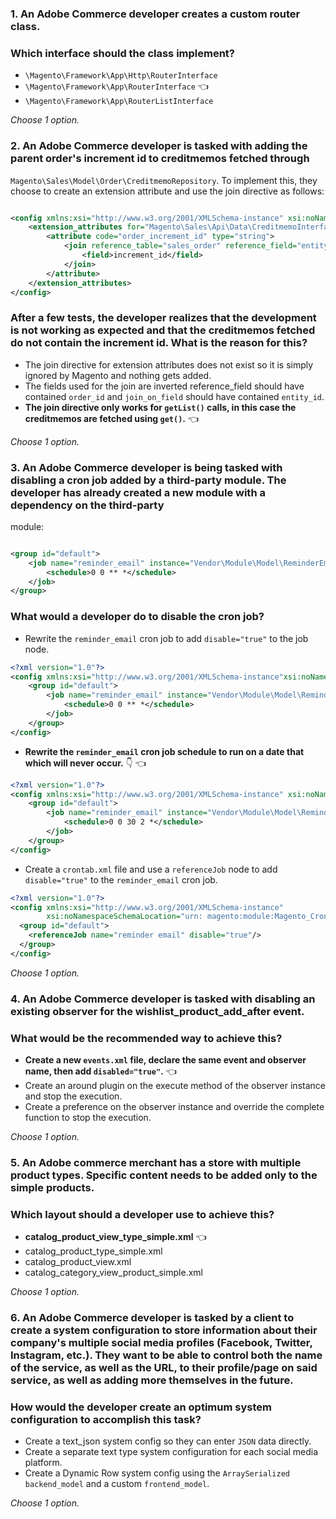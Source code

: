 ### 1. An Adobe Commerce developer creates a custom router class.

### Which interface should the class implement?

- ```\Magento\Framework\App\Http\RouterInterface```
- ```\Magento\Framework\App\RouterInterface```    👈
- ```\Magento\Framework\App\RouterListInterface```

_Choose 1 option._

### 2. An Adobe Commerce developer is tasked with adding the parent order's increment id to creditmemos fetched through

```Magento\Sales\Model\Order\CreditmemoRepository```. To implement this, they choose to create an extension attribute
and use the join directive as follows:

```xml

<config xmlns:xsi="http://www.w3.org/2001/XMLSchema-instance" xsi:noNamespaceSchemaLocation="urn:magento:framework:Api/etc/extension_attributes.xsd">
    <extension_attributes for="Magento\Sales\Api\Data\CreditmemoInterface">
        <attribute code="order_increment_id" type="string">
            <join reference_table="sales_order" reference_field="entity_id" join_on_field="order_id">
                <field>increment_id</field>
            </join>
        </attribute>
    </extension_attributes>
</config>
```

### After a few tests, the developer realizes that the development is not working as expected and that the creditmemos fetched do not contain the increment id. What is the reason for this?

- The join directive for extension attributes does not exist so it is simply ignored by Magento and nothing gets added.
- The fields used for the join are inverted reference_field should have contained `order_id` and `join_on_field` should have
  contained `entity_id`.
- **The join directive only works for `getList()` calls, in this case the creditmemos are fetched using `get()`.** 👈

_Choose 1 option._

### 3. An Adobe Commerce developer is being tasked with disabling a cron job added by a third-party module. The developer has already created a new module with a dependency on the third-party

module:

```xml

<group id="default">
    <job name="reminder_email" instance="Vendor\Module\Model\ReminderEmail" method="execute">
        <schedule>0 0 ** *</schedule>
    </job>
</group>
```

### What would a developer do to disable the cron job?

- Rewrite the `reminder_email` cron job to add `disable="true"` to the job node.

```xml
<?xml version="1.0"?>
<config xmlns:xsi="http://www.w3.org/2001/XMLSchema-instance"xsi:noNamespaceSchemaLocation="urn:magento:module:Magento_Cron: etc/crontab.xsd">
    <group id="default">
        <job name="reminder_email" instance="Vendor\Module\Model\ReminderEmail" method="execute" disable="true">
            <schedule>0 0 ** *</schedule>
        </job>
    </group>
</config>
```

- **Rewrite the `reminder_email` cron job schedule to run on a date that which will never occur.** 👇 👈

```xml
<?xml version="1.0"?>
<config xmlns:xsi="http://www.w3.org/2001/XMLSchema-instance" xsi:noNamespaceSchemaLocation="urn: magento: module:Magento_Cron: etc/crontab.xsd">
    <group id="default">
        <job name="reminder_email" instance="Vendor\Module\Model\ReminderEmail" method="execute">
            <schedule>0 0 30 2 *</schedule>
        </job>
    </group>
</config>
```

- Create a `crontab.xml` file and use a `referenceJob` node to add `disable="true"` to the `reminder_email` cron job.

```xml 
<?xml version="1.0"?>
<config xmlns:xsi="http://www.w3.org/2001/XMLSchema-instance"
        xsi:noNamespaceSchemaLocation="urn: magento:module:Magento_Cron: etc/crontab.xsd">
  <group id="default">
    <referenceJob name="reminder email" disable="true"/>
  </group>
</config>
```

_Choose 1 option._


### 4. An Adobe Commerce developer is tasked with disabling an existing observer for the wishlist_product_add_after event.
### What would be the recommended way to achieve this?

- **Create a new `events.xml` file, declare the same event and observer name, then add `disabled="true"`.** 👈
- Create an around plugin on the execute method of the observer instance and stop the execution.
- Create a preference on the observer instance and override the complete function to stop the execution.

_Choose 1 option._


### 5. An Adobe commerce merchant has a store with multiple product types. Specific content needs to be added only to the simple products.
### Which layout should a developer use to achieve this?

- **catalog_product_view_type_simple.xml** 👈
- catalog_product_type_simple.xml
- catalog_product_view.xml
- catalog_category_view_product_simple.xml

_Choose 1 option._


### 6. An Adobe Commerce developer is tasked by a client to create a system configuration to store information about their company's multiple social media profiles (Facebook, Twitter, Instagram, etc.). They want to be able to control both the name of the service, as well as the URL, to their profile/page on said service, as well as adding more themselves in the future.
### How would the developer create an optimum system configuration to accomplish this task?

- Create a text_json system config so they can enter `JSON` data directly.
- Create a separate text type system configuration for each social media platform.
- Create a Dynamic Row system config using the `ArraySerialized` `backend_model` and a custom `frontend_model`.

_Choose 1 option._